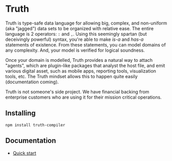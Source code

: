 # Truth

Truth is type-safe data language for allowing big, complex, and non-uniform (aka "jagged") data sets to be organized with relative ease. The entire language is 2 operators: `:` and `,`. Using this seemingly spartan (but deceivingly powerful) syntax, you're able to make *is-a* and *has-a* statements of existence. From these statements, you can model domains of any complexity. And, your model is verified for logical soundness.

Once your domain is modelled, Truth provides a natural way to attach "agents", which are plugin-like packages that analyst the host file, and emit various digital asset, such as mobile apps, reporting tools, visualization tools, etc. The Truth mindset allows this to happen quite easily (documentation coming).

Truth is not someone's side project. We have financial backing from enterprise customers who are using it for their mission critical operations.

## Installing

```
npm install truth-compiler
```

## Documentation

- [Quick start](https://www.truthlanguage.org)

